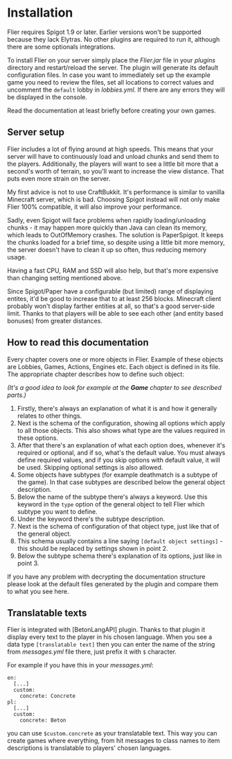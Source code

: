 # Installation

Flier requires Spigot 1.9 or later. Earlier versions won't be supported because they lack Elytras. No other plugins are required to run it, although there are some optionals integrations.

To install Flier on your server simply place the _Flier.jar_ file in your _plugins_ directory and restart/reload the server. The plugin will generate its default configuration files. In case you want to immediately set up the example game you need to review the files, set all locations to correct values and uncomment the `default` lobby in _lobbies.yml_. If there are any errors they will be displayed in the console.

Read the documentation at least briefly before creating your own games.

## Server setup

Flier includes a lot of flying around at high speeds. This means that your server will have to continuously load and unload chunks and send them to the players. Additionally, the players will want to see a little bit more that a second's worth of terrain, so you'll want to increase the view distance. That puts even more strain on the server.

My first advice is not to use CraftBukkit. It's performance is similar to vanilla Minecraft server, which is bad. Choosing Spigot instead will not only make Flier 100% compatible, it will also improve your performance.

Sadly, even Spigot will face problems when rapidly loading/unloading chunks - it may happen more quickly than Java can clean its memory, which leads to OutOfMemory crashes. The solution is PaperSpigot. It keeps the chunks loaded for a brief time, so despite using a little bit more memory, the server doesn't have to clean it up so often, thus reducing memory usage.

Having a fast CPU, RAM and SSD will also help, but that's more expensive than changing setting mentioned above.

Since Spigot/Paper have a configurable (but limited) range of displaying entites, it'd be good to increase that to at least 256 blocks. Minecraft client probably won't display farther entities at all, so that's a good server-side limit. Thanks to that players will be able to see each other (and entity based bonuses) from greater distances.

## How to read this documentation

Every chapter covers one or more objects in Flier. Example of these objects are Lobbies, Games, Actions, Engines etc. Each object is defined in its file. The appropriate chapter describes how to define such object:

_(It's a good idea to look for example at the **Game** chapter to see described parts.)_

1. Firstly, there's always an explanation of what it is and how it generally relates to other things.
2. Next is the schema of the configuration, showing all options which apply to all those objects. This also shows what type are the values required in these options.
3. After that there's an explanation of what each option does, whenever it's required or optional, and if so, what's the default value. You must always define required values, and if you skip options with default value, it will be used. Skipping optional settings is also allowed.
4. Some objects have subtypes (for example deathmatch is a subtype of the game). In that case subtypes are described below the general object description.
5. Below the name of the subtype there's always a keyword. Use this keyword in the `type` option of the general object to tell Flier which subtype you want to define.
6. Under the keyword there's the subtype description.
5. Next is the schema of configuration of that object type, just like that of the general object.
6. This schema usually contains a line saying `[default object settings]` - this should be replaced by settings shown in point 2.
7. Below the subtype schema there's explanation of its options, just like in point 3.

If you have any problem with decrypting the documentation structure please look at the default files generated by the plugin and compare them to what you see here.

## Translatable texts

Flier is integrated with [BetonLangAPI] plugin. Thanks to that plugin it display every text to the player in his chosen language. When you see a data type `[translatable text]` then you can enter the name of the string from _messages.yml_ file there, just prefix it with `$` character.

For example if you have this in your _messages.yml_:

```
en:
  [...]
  custom:
    concrete: Concrete
pl:
  [...]
  custom:
    concrete: Beton  
```

you can use `$custom.concrete` as your translatable text. This way you can create games where everything, from hit messages to class names to item descriptions is translatable to players' chosen languages.
